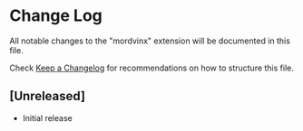 # Change Log

All notable changes to the "mordvinx" extension will be documented in this file.

Check [Keep a Changelog](http://keepachangelog.com/) for recommendations on how to structure this file.

## [Unreleased]

- Initial release
